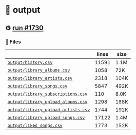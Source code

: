 # 📝  output 

## ⚙️ [run #1730](https://github.com/jwenerd/ytm-dl/actions/runs/9949353505)

### 📁 Files

|                                                                         |lines|size|
|-------------------------------------------------------------------------|-----|----|
|[`output/history.csv` ](output/history.csv)                              |11591|1.1M|
|[`output/library_albums.csv` ](output/library_albums.csv)                |1058 |72K |
|[`output/library_artists.csv` ](output/library_artists.csv)              |2318 |104K|
|[`output/library_songs.csv` ](output/library_songs.csv)                  |5847 |492K|
|[`output/library_subscriptions.csv` ](output/library_subscriptions.csv)  |110  |8.0K|
|[`output/library_upload_albums.csv` ](output/library_upload_albums.csv)  |1298 |188K|
|[`output/library_upload_artists.csv` ](output/library_upload_artists.csv)|1744 |192K|
|[`output/library_upload_songs.csv` ](output/library_upload_songs.csv)    |17122|1.4M|
|[`output/liked_songs.csv` ](output/liked_songs.csv)                      |1773 |152K|